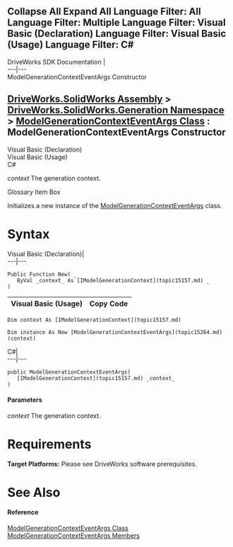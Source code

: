 Collapse All Expand All Language Filter: All  Language Filter: Multiple  Language Filter: Visual Basic (Declaration) Language Filter: Visual Basic (Usage) Language Filter: C#  
---  
DriveWorks SDK Documentation  |   
---|---  
ModelGenerationContextEventArgs Constructor   
  
[DriveWorks.SolidWorks Assembly](topic13342.md) > [DriveWorks.SolidWorks.Generation Namespace](topic15094.md) > [ModelGenerationContextEventArgs Class](topic15264.md) : ModelGenerationContextEventArgs Constructor  
---  
  
Visual Basic (Declaration)    
Visual Basic (Usage)    
C# 

_context_
    The generation context.

Glossary Item Box

Initializes a new instance of the [ModelGenerationContextEventArgs](topic15264.md) class. 

# Syntax

Visual Basic (Declaration)|   
---|---  
      
    
    Public Function New( _
       ByVal _context_ As [IModelGenerationContext](topic15157.md) _
    )  
  
Visual Basic (Usage)| Copy Code  
---|---  
      
    
    Dim context As [IModelGenerationContext](topic15157.md)
     
    Dim instance As New [ModelGenerationContextEventArgs](topic15264.md)(context)  
  
C#|   
---|---  
      
    
    public ModelGenerationContextEventArgs( 
       [IModelGenerationContext](topic15157.md) _context_
    )  
  
#### Parameters

 _context_
    The generation context.

# Requirements

**Target Platforms:** Please see DriveWorks software prerequisites.

# See Also

#### Reference

[ModelGenerationContextEventArgs Class](topic15264.md)   
[ModelGenerationContextEventArgs Members](topic15265.md)


